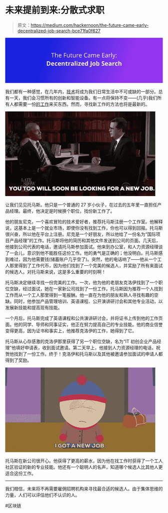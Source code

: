 # 未来提前到来:分散式求职

> 原文：<https://medium.com/hackernoon/the-future-came-early-decentralized-job-search-bce71fa0f627>

![](img/92e6bc30e3aa9d191c6648074f107c9f.png)

我们都有一种感觉，在几年内，[技术](https://hackernoon.com/tagged/technology)将成为我们日常生活中不可或缺的一部分。总有一天，我们会习惯所有的创新和智能设备。有一点将保持不变——(几乎)我们所有人都需要一份[的工作](https://hackernoon.com/tagged/job)来买东西。然而，寻找新工作的方法也将是最新的。

![](img/a5a51d5712c7feae6e25180ec7ba0803.png)

让我们见见托马斯。他只是一个普通的 27 岁小伙子，在过去的五年里一直担任产品经理。最终，他决定是时候换个职位，找份新工作了。

他的朋友尼克，一个喜欢冒险的技术爱好者，推荐托马斯注册一个工作室。他解释说，这基本上是一个就业市场，即使你没有找到工作，你也可以得到回报。托马斯很兴奋，所以他在平台上注册。尼克是一个好朋友，所以他给了一份名为“国际项目产品经理”的工作。托马斯将他的简历和其他文件发送到公司的页面。几天后，他接到公司代表的电话，邀请托马斯参加面试。他来到办公室，和人力资源经理谈了一会儿，意识到他不能胜任这份工作。他的勇气是正确的；他没明白。托马斯感到难过，因为他需要钱(储蓄账户几乎空了)。突然，他的电话响了——他从一个工人那里得到了工作代币，因为他们找到了一个完美的候选人，并奖励了所有来面试的候选人。对托马斯来说，这是多么重要的时刻啊！

托马斯决定继续寻找一份完美的工作。一次，他为他的老朋友克洛伊找到了一个职位空缺，经过面试，她在一家新公司找到了一份工作。托马斯因为推荐一个人找到工作而从一个工人那里得到一笔报酬。他一直在为他的朋友和熟人寻找有趣的空缺。同时，他参加产品管理培训、英语课程、公开演讲研讨会和其他专业活动，以发展新技能和提高现有技能。

一个月后，托马斯完成了英语课程和公共演讲研讨会，并将证书上传到他的工作页面。他的同学、导师和同事证实，他正在努力提高自己的专业技能。他的商业信誉变得更高，因为证书和事实上，他推荐克洛伊的工作，她得到了它。

托马斯从心存感激的克洛伊那里获得了另一个职位空缺，名为“IT 初创企业产品经理”他填好申请表，收到面试邀请。第二天早上，他接到人力资源经理的电话，祝贺他找到了一份工作。终于！克洛伊和托马斯以及其他被邀请参加面试的申请人都得到了奖励。

![](img/901e86ed7eac031eb9846dc60fc6a74f.png)

托马斯在新公司很开心。他获得了更高的薪水，因为他在找工作时获得了一个工人社区验证的新的专业技能。他还有一个聪明人的名声，知道哪个候选人比其他人更适合这份工作。

________

我们相信，未来将不再需要雇佣招聘机构来寻找最合适的候选人。由于集体思维的力量，人们可以评估他们不认识的人。

#区块链